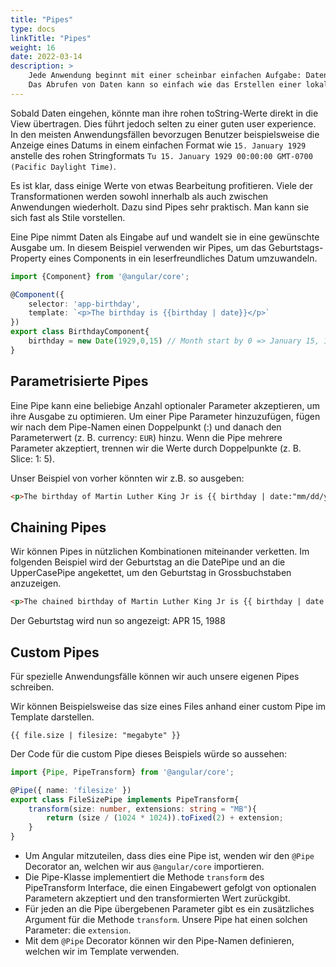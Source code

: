 ```yaml
---
title: "Pipes"
type: docs
linkTitle: "Pipes"
weight: 16
date: 2022-03-14
description: >
    Jede Anwendung beginnt mit einer scheinbar einfachen Aufgabe: Daten abrufen, transformieren und Benutzern zeigen.
    Das Abrufen von Daten kann so einfach wie das Erstellen einer lokalen Variablen oder so komplex wie das Streamen von Daten über ein WebSocket sein.
---
```


Sobald Daten eingehen, könnte man ihre rohen toString-Werte direkt in die View übertragen. Dies führt jedoch selten zu einer guten user experience. In den meisten Anwendungsfällen
bevorzugen Benutzer beispielsweise die Anzeige eines Datums in einem einfachen Format wie `15. January 1929` anstelle des rohen Stringformats `Tu 15. January 1929 00:00:00 GMT-0700 (Pacific Daylight Time)`.

Es ist klar, dass einige Werte von etwas Bearbeitung profitieren. Viele der Transformationen werden sowohl innerhalb als auch zwischen Anwendungen wiederholt.
Dazu sind Pipes sehr praktisch. Man kann sie sich fast als Stile vorstellen.

Eine Pipe nimmt Daten als Eingabe auf und wandelt sie in eine gewünschte Ausgabe um.
In diesem Beispiel verwenden wir Pipes, um das Geburtstags-Property eines Components in ein leserfreundliches Datum umzuwandeln.

```typescript
import {Component} from '@angular/core';

@Component({
    selector: 'app-birthday',
    template: `<p>The birthday is {{birthday | date}}</p>`
})
export class BirthdayComponent{
    birthday = new Date(1929,0,15) // Month start by 0 => January 15, 1929
}
```

## Parametrisierte Pipes
Eine Pipe kann eine beliebige Anzahl optionaler Parameter akzeptieren, um ihre Ausgabe zu optimieren. Um einer Pipe Parameter hinzuzufügen,
fügen wir nach dem Pipe-Namen einen Doppelpunkt (:) und danach den Parameterwert (z. B. currency: `EUR`) hinzu.
Wenn die Pipe mehrere Parameter akzeptiert, trennen wir die Werte durch Doppelpunkte (z. B. Slice: 1: 5).

Unser Beispiel von vorher könnten wir z.B. so ausgeben:
```html
<p>The birthday of Martin Luther King Jr is {{ birthday | date:"mm/dd/yy" }} </p>
```

## Chaining Pipes
Wir können Pipes in nützlichen Kombinationen miteinander verketten. Im folgenden Beispiel wird der Geburtstag an die DatePipe und an die UpperCasePipe
angekettet, um den Geburtstag in Grossbuchstaben anzuzeigen.

```html
<p>The chained birthday of Martin Luther King Jr is {{ birthday | date | uppercase }} </p>
```

Der Geburtstag wird nun so angezeigt: APR 15, 1988

## Custom Pipes
Für spezielle Anwendungsfälle können wir auch unsere eigenen Pipes schreiben. 

Wir können Beispielsweise das size eines Files anhand einer custom Pipe im Template darstellen.
```
{{ file.size | filesize: "megabyte" }}
```

Der Code für die custom Pipe dieses Beispiels würde so aussehen:
```typescript
import {Pipe, PipeTransform} from '@angular/core';

@Pipe({ name: 'filesize' })
export class FileSizePipe implements PipeTransform{
    transform(size: number, extensions: string = "MB"){
        return (size / (1024 * 1024)).toFixed(2) + extension;
    }
}
```
* Um Angular mitzuteilen, dass dies eine Pipe ist, wenden wir den `@Pipe` Decorator an, welchen wir aus `@angular/core` importieren.
* Die Pipe-Klasse implementiert die Methode `transform` des PipeTransform Interface, die einen Eingabewert gefolgt von optionalen Parametern akzeptiert und den transformierten Wert zurückgibt.
* Für jeden an die Pipe übergebenen Parameter gibt es ein zusätzliches Argument für die Methode `transform`. Unsere Pipe hat einen solchen Parameter: die `extension`.
* Mit dem `@Pipe` Decorator können wir den Pipe-Namen definieren, welchen wir im Template verwenden.

